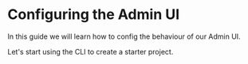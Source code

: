 <!--[meta]
section: guides
title: Configuring the Admin UI
draft: true
[meta]-->

# Configuring the Admin UI

In this guide we will learn how to config the behaviour of our Admin UI.

Let's start using the CLI to create a starter project.
